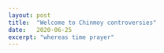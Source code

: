 ```yaml
---
layout: post
title:  "Welcome to Chinmoy controversies"
date:   2020-06-25
excerpt: "whereas time prayer"
---
```

